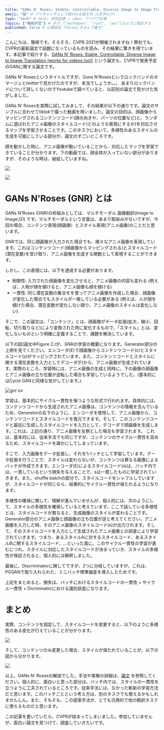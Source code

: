 ```yaml
---
title: "GANs N' Roses: Stable, Controllable, Diverse Image to Image Translation の解説！" # 記事のタイトル
emoji: "😸" # アイキャッチとして使われる絵文字（1文字だけ）
type: "tech" # tech: 技術記事 / idea: アイデア記事
topics: ["機械学習"] # タグ。["markdown", "rust", "aws"]のように指定する
published: false # 公開設定（falseにすると下書き）
---
```


こんにちは、鷲崎です。そろそろ、CVPR 2021が開催されますね！弊社でも、CVPRの最新論文で話題になっているものを読み、その結果に驚きを得ています。本記事で紹介する、[GANs N' Roses: Stable, Controllable, Diverse Image to Image Translation (works for videos too!)](https://arxiv.org/abs/2106.06561) という論文も、CVPRで発表予定のGANに関する論文です。

GANs N' Rosesというタイトルですが、Guns N'Rosesというロックバンドのオマージュとtwitterで見かけたのですが、本当でしょうか。。。 あまりロックバンドについて詳しくないのでYoutubeで調べていると、以前別の論文で見かけた気がしました。

GANs N' Rosesを実際に試してみまして、その結果が以下の通りです。論文のサンプルに合わせてtiktokで撮った動画を用いました。論文の目的は、顔画像からマッピングされるコンテンツコード(顔の向きや、パーツの位置など)と、ランダムに選ばれたアニメ画像のスタイルコード(どのような表現にするか)を対応させるマップを学習させることです。このタスクにおいて、多様性のあるスタイルの生成を可能にしている部分が、論文のすごいところです。

顔を動かした時に、アニメ画像が動いていることから、対応したマップを学習できていることが分かります。下の動画では、顔全体が入っていない部分がありますが、そのような時は、破綻していますね。

![](https://drive.google.com/uc?export=view&id=14Lzn15yiUQyo5UCJ0wGur3JzCfkDrkVb)

![](https://drive.google.com/uc?export=view&id=1mnuSeE6Xv2e3JfSRORJjdBT0_ktvlhLH)

# GANs N'Roses (GNR) とは

GANs N'Roses (GNR)の枠組みとしては、マルチモーダル 画像翻訳(Image to Image;I2I) です。マルチモーダルという言葉は、あまり馴染みがないですが、今回の場合、コンテンツ表現(顔画像）とスタイル表現(アニメ画像)のことだと思います。

GNRでは、同じ顔画像が入力された場合でも、様々なアニメ画像を表現しています。これはコンテンツコード(顔画像からマッピングされる)とスタイルコード(潜在変数)を受け取り、アニメ画像を生成する関数として表現することができます。

しかし、この表現には、以下を達成する必要があります。

- 制御性: 入力された顔画像を変化させると、アニメ画像の内容も変わる (例えば、人物が顔を傾けると、アニメ画像も顔を傾ける)
- 一貫性: 同じ潜在変数の集合をを使ってアニメ画像を作成した場合、顔画像が変化した場合でもスタイルが一致している必要がある (例えば、人が顔を傾けた場合、潜在変数が変化しない限り、アニメ画像のスタイルは変化しない)


そこで、この論文は、「コンテンツ」とは、顔画像がデータ拡張(拡大、縮小、回転、切り取りなど)により変換された時に変化するもので、「スタイル」とは、変化しないものという明確に定義することで、課題を解決しています。

以下の図(論文中Figure 2.)が、GNRの学習の概要になります。Generater部分の上側を見てください。エンコーダ(E)で顔画像からコンテンツコード(c)とスタイルコード(s)がマッピングされています。また、コンテンツコードとスタイルに関する潜在変数を入力としてデコーダ(F)から、アニメ画像が生成されています。実際のところ、学習時には、アニメ画像の生成と同時に、下の画像の顔画像とアニメ画像の立ち位置が逆転した場合も学習しているようでした。(基本的にはCycle GANと同様な気がしています。)

![gnr ov](https://storage.googleapis.com/zenn-user-upload/c44fed0652d04574f3dbdb87.png)

学習は、基本的にサイクル一貫性を保つような形式で行われます。具体的には、コンテンツコードから生成されたアニメ画像は、コンテンツの情報を含んでいるため、Generatorの右下のように、エンコーダを使用して、アニメ画像から、コンテンツコードとスタイルコードを復元できます。そして、このコンテンツコードと最初に生成したスタイルコードを入力として、デコーダで顔画像を生成します。これは、上記の通り、アニメ画像を左側とした場合も学習されます。
これは、基本的には、従来手法でも同じですが、コンテンツのサイクル一貫性を高めるため、スタイルコードを疎かにしてしまっています。

そこで、入力画像をデータ拡張し、それを1バッチとして学習しています。データ拡張を行うことで、スタイルは変わらないが、コンテンツは異なる画像によるバッチが作成できます。エンコーダ(E)によるスタイルコード(s)は、バッチ内では、一貫しているという損失を与えることで、sは一貫したものに学習されていきます。また、shuffle batchの部分で、スタイルコードをシャフルしていますが、スタイルコードが同じなら、結果的にサイクル一貫性が保たれるようになります。

多様性の確保に関して、理解が進んでいませんが、個人的には、次のようにして、スタイルの多様性を確保していると考えています。ここで話している多様性とは、スタイルコードが異なると、生成画像のスタイルが変わることです。Generator部分のアニメ画像と顔画像の立ち位置が逆と考えてください。アニメ画像を入力した時、そのアニメ画像のスタイルコード(s)が出力されます。そして、そのスタイルコードを入力として生成されたアニメ画像との誤差により学習されていきます。つまり、あるスタイルAに対するスタイルコード、あるスタイルBに関するスタイルコード、...といった風に、このサイクル一貫性の学習が進むにつれ、スタイルに対応したスタイルコードが決まっていき、スタイルの多様性が保証されると、個人的には解釈しました。

最後に、Discriminatorに関してですが、2つに分岐していますが、これは、PGGANで取り入れられた、ミニバッチ標準偏差を導入したためです。

上記をまとめると、損失は、バッチにおけるスタイルコードの一貫性 + サイクル一貫性 + Dicriminatorにおける識別誤差になります。



# まとめ

実際、コンテンツを固定して、スタイルコードを変更すると、以下のように多様性のある変化が行えていることが分かります。

![](https://storage.googleapis.com/zenn-user-upload/decd48196dadb976b864b7e3.png)

そして、コンテンツのみ変更した場合、スタイルが保たれていることが、以下の図から分かります。

![](https://storage.googleapis.com/zenn-user-upload/958e0a56d8f417053f60891c.png)

以上、GANs N' Rosesの解説でした。手法や実験の詳細は、[論文](https://arxiv.org/abs/2106.06561) を参照してください。個人的に、面白いと思った部分は、バッチ内では、スタイルの一貫性を立つように工夫されているところです。従来手法には、なかった斬新の学習方法だと思います。このバッチごとという考え方は、別のタスクでも使えるかもしれませんしん。また、そもそも、この提案手法が、とても汎用的で他の翻訳タスクに使えるものだと思います。

この記事を書いていたら、CVPRが始まってしまいました。参加していませんが、面白い論文を見つけて、調査していきたいです。
